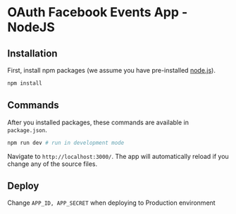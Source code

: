 # OAuth Facebook Events App - NodeJS

## Installation

First, install npm packages (we assume you have pre-installed [node.js](https://nodejs.org/)).

```bash
npm install
```

## Commands

After you installed packages, these commands are available in `package.json`.

```bash
npm run dev # run in development mode
```
Navigate to ``` http://localhost:3000/ ```. The app will automatically reload if you change any of the source files.


## Deploy

Change ```APP_ID, APP_SECRET``` when deploying to Production environment